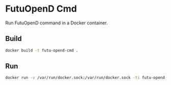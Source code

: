 # FutuOpenD Cmd

Run FutuOpenD command in a Docker container.

## Build

```bash
docker build -t futu-opend-cmd .
```

## Run

```bash
docker run -v /var/run/docker.sock:/var/run/docker.sock -ti futu-opend-cmd ${FUTU_OPEND_CMD}
```
